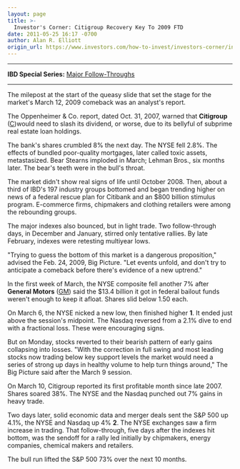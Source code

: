 ```yaml
---
layout: page
title: >-
  Investor's Corner: Citigroup Recovery Key To 2009 FTD
date: 2011-05-25 16:17 -0700
author: Alan R. Elliott
origin_url: https://www.investors.com/how-to-invest/investors-corner/investors-corner-citigroup-recovery-key-to-2009-ftd
---
```





  





---

  

**IBD Special Series:** [Major Follow-Throughs](/NewsAndAnalysis/SpecialReport/572707/201105231515/Major-Follow-Throughs.aspx)  



---


  

The milepost at the start of the queasy slide that set the stage for the market's March 12, 2009 comeback was an analyst's report.

  

The Oppenheimer & Co. report, dated Oct. 31, 2007, warned that **Citigroup** ([C](https://research.investors.com/quote.aspx?symbol=C))would need to slash its dividend, or worse, due to its bellyful of subprime real estate loan holdings.

  

The bank's shares crumbled 8% the next day. The NYSE fell 2.8%. The effects of bundled poor-quality mortgages, later called toxic assets, metastasized. Bear Stearns imploded in March; Lehman Bros., six months later. The bear's teeth were in the bull's throat.

  

The market didn't show real signs of life until October 2008. Then, about a third of IBD's 197 industry groups bottomed and began trending higher on news of a federal rescue plan for Citibank and an \$800 billion stimulus program. E-commerce firms, chipmakers and clothing retailers were among the rebounding groups.

  

The major indexes also bounced, but in light trade. Two follow-through days, in December and January, stirred only tentative rallies. By late February, indexes were retesting multiyear lows.

  

"Trying to guess the bottom of this market is a dangerous proposition," advised the Feb. 24, 2009, Big Picture. "Let events unfold, and don't try to anticipate a comeback before there's evidence of a new uptrend."

  

In the first week of March, the NYSE composite fell another 7% after **General Motors** ([GM](https://research.investors.com/quote.aspx?symbol=GM)) said the \$13.4 billion it got in federal bailout funds weren't enough to keep it afloat. Shares slid below 1.50 each.

  

On March 6, the NYSE nicked a new low, then finished higher **1**. It ended just above the session's midpoint. The Nasdaq reversed from a 2.1% dive to end with a fractional loss. These were encouraging signs.

  

But on Monday, stocks reverted to their bearish pattern of early gains collapsing into losses. "With the correction in full swing and most leading stocks now trading below key support levels the market would need a series of strong up days in healthy volume to help turn things around," The Big Picture said after the March 9 session.

  

On March 10, Citigroup reported its first profitable month since late 2007. Shares soared 38%. The NYSE and the Nasdaq punched out 7% gains in heavy trade.

  

Two days later, solid economic data and merger deals sent the S&P 500 up 4.1%, the NYSE and Nasdaq up 4% **2**. The NYSE exchanges saw a firm increase in trading. That follow-through, five days after the indexes hit bottom, was the sendoff for a rally led initially by chipmakers, energy companies, chemical makers and retailers.

  

The bull run lifted the S&P 500 73% over the next 10 months.




